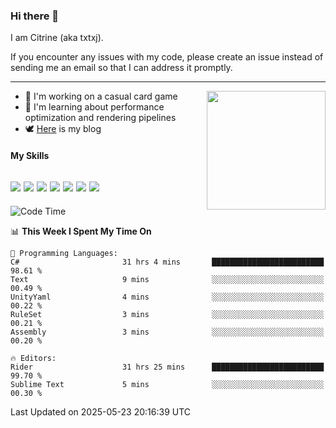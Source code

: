 ### Hi there 👋

I am Citrine (aka txtxj).

If you encounter any issues with my code, please create an issue instead of sending me an email so that I can address it promptly.

---

<img align="right" height="190" src="http://github-profile-summary-cards.vercel.app/api/cards/stats?username=txtxj&theme=vue">

- 🌱 I'm working on a casual card game
- 📖 I'm learning about performance optimization and rendering pipelines
- 🕊️ [Here](https://txtxj.top) is my blog

#### My Skills

![](https://img.shields.io/badge/Unity-000000?logo=unity&logoColor=fff)
![](https://img.shields.io/badge/C%23-239120?logo=csharp&logoColor=fff)
![](https://img.shields.io/badge/Python-3e74a2?logo=python&logoColor=fff)
![](https://img.shields.io/badge/C++-65318e?logo=cplusplus&logoColor=fff)
![](https://img.shields.io/badge/Vue-4FC08D?logo=vuedotjs&logoColor=fff)
![](https://img.shields.io/badge/Blender-f5792a?logo=blender&logoColor=fff)
![](https://img.shields.io/badge/MS%20SQL-cc2927?logo=microsoftsqlserver&logoColor=fff)
---

<!--START_SECTION:waka-->
![Code Time](http://img.shields.io/badge/Code%20Time-2%2C912%20hrs%2048%20mins-blue)

📊 **This Week I Spent My Time On** 

```text
💬 Programming Languages: 
C#                       31 hrs 4 mins       █████████████████████████   98.61 % 
Text                     9 mins              ░░░░░░░░░░░░░░░░░░░░░░░░░   00.49 % 
UnityYaml                4 mins              ░░░░░░░░░░░░░░░░░░░░░░░░░   00.22 % 
RuleSet                  3 mins              ░░░░░░░░░░░░░░░░░░░░░░░░░   00.21 % 
Assembly                 3 mins              ░░░░░░░░░░░░░░░░░░░░░░░░░   00.20 % 

🔥 Editors: 
Rider                    31 hrs 25 mins      █████████████████████████   99.70 % 
Sublime Text             5 mins              ░░░░░░░░░░░░░░░░░░░░░░░░░   00.30 % 
```


 Last Updated on 2025-05-23 20:16:39 UTC
<!--END_SECTION:waka-->
